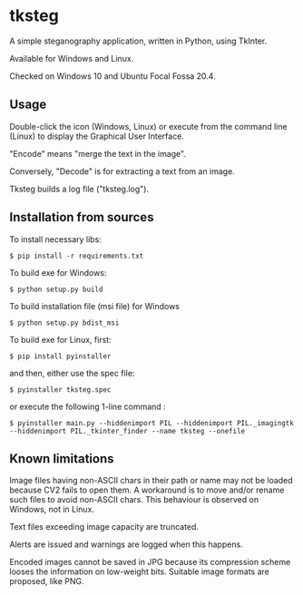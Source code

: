 # tksteg

A simple steganography application, written in Python, using TkInter.

Available for Windows and Linux.

Checked on Windows 10 and Ubuntu Focal Fossa 20.4.

## Usage

Double-click the icon (Windows, Linux) or execute from the command line (Linux) to display the Graphical User Interface.

"Encode" means "merge the text in the image".

Conversely, "Decode" is for extracting a text from an image.

Tksteg builds a log file ("tksteg.log").

## Installation from sources

To install necessary libs:

`$ pip install -r requirements.txt`

To build exe for Windows:

`$ python setup.py build `

To build installation file (msi file) for Windows 

`$ python setup.py bdist_msi`

To build exe for Linux, first:

`$ pip install pyinstaller`

and then, either use the spec file:

`$ pyinstaller tksteg.spec`

or execute the following 1-line command :

`$ pyinstaller main.py --hiddenimport PIL --hiddenimport PIL._imagingtk --hiddenimport PIL._tkinter_finder --name tksteg --onefile`

## Known limitations

Image files having non-ASCII chars in their path or name may not be loaded because CV2 fails to open them. A workaround is to move and/or rename such files to avoid non-ASCII chars.
This behaviour is observed on Windows, not in Linux.

Text files exceeding image capacity are truncated.

Alerts are issued and warnings are logged when this happens.

Encoded images cannot be saved in JPG because its compression scheme looses the information on low-weight bits.
Suitable image formats are proposed, like PNG.

